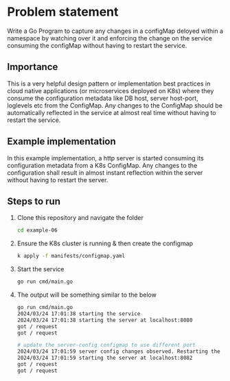 # Problem statement

Write a Go Program to capture any changes in a configMap deloyed within a namespace by watching over it and enforcing the change on the service consuming the configMap without having to restart the service. 

## Importance
This is a very helpful design pattern or implementation best practices in cloud native applications (or microservices deployed on K8s) where they consume the configuration metadata like DB host, server host-port, loglevels etc from the ConfigMap. Any changes to the ConfigMap should be automatically reflected in the service at almost real time without having to restart the service. 

## Example implementation
In this example implementation, a http server is started consuming its configuration metadata from a K8s ConfigMap. Any changes to the configuration shall result in almost instant reflection within the server without having to restart the server.

## Steps to run 

1. Clone this repository and navigate the folder

    ```bash
    cd example-06
    ```

2. Ensure the K8s cluster is running & then create the configmap

    ```bash
    k apply -f manifests/configmap.yaml
    ```

3. Start the service

    ```bash
    go run cmd/main.go
    ```

4. The output will be something similar to the below

    ```bash
    go run cmd/main.go 
    2024/03/24 17:01:38 starting the service
    2024/03/24 17:01:38 starting the server at localhost:8080
    got / request
    got / request

    # update the server-config configmap to use different port
    2024/03/24 17:01:59 server config changes observed. Restarting the server with new address localhost:8082
    2024/03/24 17:01:59 starting the server at localhost:8082
    got / request
    got / request
    ```